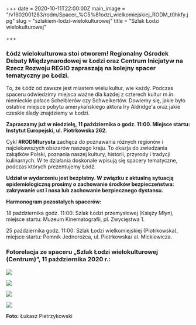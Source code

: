 +++
date = 2020-10-11T22:00:00Z
main_image = "/v1602001283/rodm/Spacer_%C5%81odzi_wielkomiejskiej_RODM_t0hkfy.jpg"
slug = "szlakiem-lodzi-wielokulturowej"
title = "Szlak Łodzi wielokulturowej"

+++
### **Łódź wielokulturowa stoi otworem! Regionalny Ośrodek Debaty Międzynarodowej w Łodzi oraz Centrum Inicjatyw na Rzecz Rozwoju REGIO zapraszają na kolejny spacer tematyczny po Łodzi.**

To, że Łódź od zawsze jest miastem wielu kultur, wie każdy. Podczas spaceru odwiedzimy miejsca ważne dla każdej z czterech kultur m.in. niemieckie pałace Scheiblerów czy Schweikertów. Dowiemy się, jakie było ostatnie miejsce pobytu amerykańskiego aktora Iry Aldridge'a oraz jakie czeskie ślady znajdziemy w Łodzi.

**Zapraszamy już w niedzielę, 11 października o godz. 11:00. Miejsce startu: Instytut Europejski, ul. Piotrkowska 262.**

Cykl **#RODMturysta** zachęca do poznawania różnych regionów i najciekawszych obszarów naszego kraju. To okazja do zwiedzania zakątków Polski, poznania naszej kultury, historii, przyrody i tradycji kulinarnych. W te działania doskonale wpisują się spacery tematyczne, podczas których prezentujemy Łódź.

**Udział w wydarzeniu jest bezpłatny. W związku z aktualną sytuacją epidemiologiczną prosimy o zachowanie środków bezpieczeństwa: zakrywanie ust i nosa lub zachowanie bezpiecznego dystansu.**

**Harmonogram pozostałych spacerów:**

18 października godz. 11:00: Szlak Łodzi przemysłowej (Księży Młyn), miejsce startu: Muzeum Kinematografii, pl. Zwycięstwa 1.

25 października godz. 11:00: Szlak Łodzi wielkomiejskiej (Piotrkowska), miejsce startu: Pomnik Jednorożca, ul. Piotrkowska/ al. Mickiewicza.

### Fotorelacja ze spaceru „Szlak Łodzi wielokulturowej (Centrum)”, 11 października 2020 r.:

![](https://res.cloudinary.com/inspro/image/upload/v1602542206/rodm/Foto_%C5%81%C3%B3d%C5%BA_wielokulturowa_w41scv.jpg)

![](https://res.cloudinary.com/inspro/image/upload/v1602542272/rodm/Foto_3_%C5%81%C3%B3d%C5%BA_wielokulturowa_druiov.jpg)

![](https://res.cloudinary.com/inspro/image/upload/v1602542347/rodm/Foto_4_%C5%81%C3%B3d%C5%BA_wielokulturowa_lv1uly.jpg)

![](https://res.cloudinary.com/inspro/image/upload/v1602542385/rodm/Foto_7_%C5%81%C3%B3d%C5%BA_wielokulturowa_td8cpa.jpg)

**Foto:** Łukasz Pietrzykowski